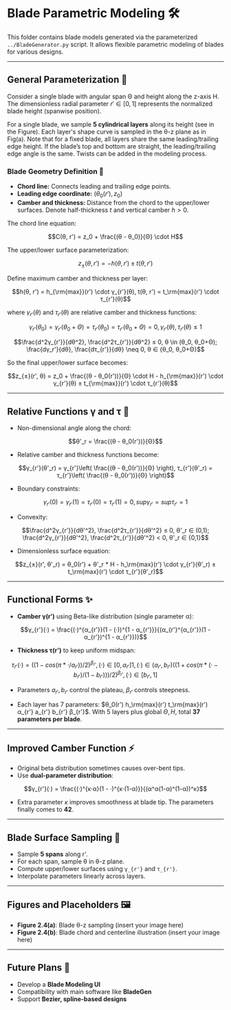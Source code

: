 # Blade Parametric Modeling 🛠️

This folder contains blade models generated via the parameterized `../BladeGenerator.py` script. It allows flexible parametric modeling of blades for various designs.

---

## General Parameterization 🔧

Consider a single blade with angular span Θ and height along the z-axis H. The dimensionless radial parameter $r' \in [0,1]$ represents the normalized blade height (spanwise position).

For a single blade, we sample **5 cylindrical layers** along its height (see in the Figure). Each layer's shape curve is sampled in the θ-z plane as in Fig(a). Note that for a fixed blade, all layers share the same leading/trailing edge height. If the blade’s top and bottom are straight, the leading/trailing edge angle is the same. Twists can be added in the modeling process.

### Blade Geometry Definition 📐

- **Chord line:** Connects leading and trailing edge points.  
- **Leading edge coordinate:** $(θ_0(r'), z_0)$  
- **Camber and thickness:** Distance from the chord to the upper/lower surfaces. Denote half-thickness $t$ and vertical camber $h>0$.

The chord line equation:

```math
C(θ, r') = z_0 + \frac{(θ - θ_0)}{Θ} \cdot H
```

The upper/lower surface parameterization:

```math
z_{±}(θ, r') = -h(θ, r') ± t(θ, r')
```

Define maximum camber and thickness per layer:

```math
h(θ, r') = h_{\rm{max}}(r') \cdot γ_{r'}(θ), t(θ, r') = t_\rm{max}(r') \cdot τ_{r'}(θ)
```

where $γ_{r'}(θ)$ and $τ_{r'}(θ)$ are relative camber and thickness functions:

```math
γ_{r'}(θ_0) = γ_{r'}(θ_0+Θ) = τ_{r'}(θ_0) = τ_{r'}(θ_0+Θ) = 0, γ_{r'}(θ), τ_{r'}(θ) ≤ 1
```

```math
\frac{d^2γ_{r'}}{dθ^2}, \frac{d^2τ_{r'}}{dθ^2} ≤ 0, θ \in (θ_0, θ_0+Θ); \frac{dγ_r'}{dθ}, \frac{dτ_{r'}}{dθ} \neq 0, θ ∈ {θ_0, θ_0+Θ}
```

So the final upper/lower surface becomes:

```math
z_{±}(r', θ) = z_0 + \frac{(θ - θ_0(r'))}{Θ} \cdot H - h_{\rm{max}}(r') \cdot γ_{r'}(θ) ± t_{\rm{max}}(r') \cdot τ_{r'}(θ)
```

---

## Relative Functions γ and τ 🎯

- Non-dimensional angle along the chord:

```math
θ'_r = \frac{(θ - θ_0(r'))}{Θ}
```
- Relative camber and thickness functions become:

```math
γ_{r'}(θ'_r) = γ_{r'}\left( \frac{(θ - θ_0(r'))}{Θ} \right), τ_{r'}(θ'_r) = τ_{r'}\left( \frac{(θ - θ_0(r'))}{Θ} \right)
```

- Boundary constraints:

```math
γ_{r'}(0) = γ_{r'}(1) = τ_{r'}(0) = τ_{r'}(1) = 0, sup γ_{r'} = sup τ_{r'} = 1
```

- Convexity:

```math
\frac{d^2γ_{r'}}{dθ'^2}, \frac{d^2τ_{r'}}{dθ'^2} ≤ 0, θ'_r ∈ (0,1); \frac{d^2γ_{r'}}{dθ'^2}, \frac{d^2τ_{r'}}{dθ'^2} < 0, θ'_r ∈ {0,1}
```

- Dimensionless surface equation:

```math
z_{±}(r', θ'_r) = θ_0(r') + θ'_r * H - h_\rm{max}(r') \cdot γ_{r'}(θ'_r) ± t_\rm{max}(r') \cdot τ_{r'}(θ'_r)
```

---

## Functional Forms ✨

- **Camber γ(r')** using Beta-like distribution (single parameter α):

```math
γ_{r'}(·) = \frac{(·)^{α_{r'}}(1 - (·))^{1 - α_{r'}}}{(α_{r'}^{α_{r'}}(1 - α_{r'})^{1 - α_{r'}})}
```

- **Thickness τ(r')** to keep uniform midspan:

```math
τ_{r'}(·) =
{
((1 - cos(π * · / a_{r'}))/2)^{β_{r'}}, (·) ∈ [0, a_{r'}]
1, (·) ∈ (a_{r'}, b_{r'})
((1 + cos(π * (· - b_{r'})/(1 - b_{r'})))/2)^{β_{r'}}, (·) ∈ [b_{r'}, 1]
}
```

- Parameters $a_{r'}, b_{r'}$ control the plateau, $β_{r'}$ controls steepness.

- Each layer has 7 parameters: $θ_0(r') h_\rm{max}(r') t_\rm{max}(r') α_{r'} a_{r'} b_{r'} β_{r'}$. With 5 layers plus global $Θ, H$, total **37 parameters per blade**.

---

## Improved Camber Function ⚡

- Original beta distribution sometimes causes over-bent tips.  
- Use **dual-parameter distribution**:

```math
γ_{r'}(·) = \frac{(·)^{κ·α}(1 - ·)^{κ·(1-α)}}{(α^α(1-α)^(1-α))^κ}
```

- Extra parameter $κ$ improves smoothness at blade tip. The parameters finally comes to **42**.

---

## Blade Surface Sampling 📐

- Sample **5 spans** along r'.  
- For each span, sample θ in θ-z plane.  
- Compute upper/lower surfaces using `γ_{r'}` and `τ_{r'}`.  
- Interpolate parameters linearly across layers.

---

## Figures and Placeholders 🖼️

- **Figure 2.4(a)**: Blade θ-z sampling (insert your image here)  
- **Figure 2.4(b)**: Blade chord and centerline illustration (insert your image here)

---

## Future Plans 🚀

- Develop a **Blade Modeling UI**  
- Compatibility with main software like **BladeGen**  
- Support **Bezier, spline-based designs**  

